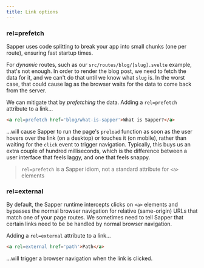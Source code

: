 ```yaml
---
title: Link options
---
```


### rel=prefetch

Sapper uses code splitting to break your app into small chunks (one per route), ensuring fast startup times.

For *dynamic* routes, such as our `src/routes/blog/[slug].svelte` example, that's not enough. In order to render the blog post, we need to fetch the data for it, and we can't do that until we know what `slug` is. In the worst case, that could cause lag as the browser waits for the data to come back from the server.

We can mitigate that by *prefetching* the data. Adding a `rel=prefetch` attribute to a link...

```html
<a rel=prefetch href='blog/what-is-sapper'>What is Sapper?</a>
```

...will cause Sapper to run the page's `preload` function as soon as the user hovers over the link (on a desktop) or touches it (on mobile), rather than waiting for the `click` event to trigger navigation. Typically, this buys us an extra couple of hundred milliseconds, which is the difference between a user interface that feels laggy, and one that feels snappy.

> `rel=prefetch` is a Sapper idiom, not a standard attribute for `<a>` elements

<!-- TODO add a function to prefetch programmatically -->

### rel=external

By default, the Sapper runtime intercepts clicks on `<a>` elements and bypasses the normal browser navigation for relative (same-origin) URLs that match one of your page routes. We sometimes need to tell Sapper that certain links need to be be handled by normal browser navigation.

Adding a `rel=external` attribute to a link...

```html
<a rel=external href='path'>Path</a>
```

...will trigger a browser navigation when the link is clicked.
